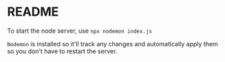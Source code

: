# README

To start the node server, use `npx nodemon index.js`

`Nodemon` is installed so it'll track any changes and automatically apply them so you don't have to restart the server.
